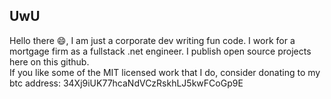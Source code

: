 ## UwU
Hello there 😄, I am just a corporate dev writing fun code. I work for a mortgage firm as a fullstack .net engineer. I publish open source projects here on this github.  
If you like some of the MIT licensed work that I do, consider donating to my btc address: 34Xj9iUK77hcaNdVCzRskhLJ5kwFCoGp9E

